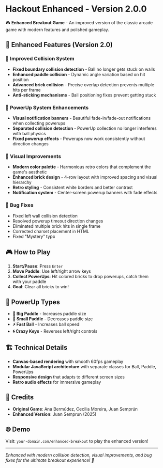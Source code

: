 # Hackout Enhanced - Version 2.0.0

🎮 **Enhanced Breakout Game** - An improved version of the classic arcade game with modern features and polished gameplay.

## 🚀 Enhanced Features (Version 2.0)

### 🎯 Improved Collision System

- **Fixed boundary collision detection** - Ball no longer gets stuck on walls
- **Enhanced paddle collision** - Dynamic angle variation based on hit position
- **Advanced brick collision** - Precise overlap detection prevents multiple hits per frame
- **Anti-sticking mechanisms** - Ball positioning fixes prevent getting stuck

### 💫 PowerUp System Enhancements

- **Visual notification banners** - Beautiful fade-in/fade-out notifications when collecting powerups
- **Separated collision detection** - PowerUp collection no longer interferes with ball physics
- **Fixed powerup effects** - Powerups now work consistently without direction changes

### 🎨 Visual Improvements

- **Modern color palette** - Harmonious retro colors that complement the game's aesthetic
- **Enhanced brick design** - 4-row layout with improved spacing and visual hierarchy
- **Retro styling** - Consistent white borders and better contrast
- **Notification system** - Center-screen powerup banners with fade effects

### 🔧 Bug Fixes

- Fixed left wall collision detection
- Resolved powerup timeout direction changes
- Eliminated multiple brick hits in single frame
- Corrected charset placement in HTML
- Fixed "Mystery" typo

## 🎮 How to Play

1. **Start/Pause**: Press `Enter`
2. **Move Paddle**: Use left/right arrow keys
3. **Collect PowerUps**: Hit colored bricks to drop powerups, catch them with your paddle
4. **Goal**: Clear all bricks to win!

## 🎯 PowerUp Types

- **🔴 Big Paddle** - Increases paddle size
- **🔵 Small Paddle** - Decreases paddle size
- **⚡ Fast Ball** - Increases ball speed
- **🌀 Crazy Keys** - Reverses left/right controls

## 🏗️ Technical Details

- **Canvas-based rendering** with smooth 60fps gameplay
- **Modular JavaScript architecture** with separate classes for Ball, Paddle, PowerUps
- **Responsive design** that adapts to different screen sizes
- **Retro audio effects** for immersive gameplay

## 👥 Credits

- **Original Game**: Ana Bermúdez, Cecilia Moreira, Juan Semprún
- **Enhanced Version**: Juan Semprun (2025)

## 🌐 Demo

Visit: `your-domain.com/enhanced-breakout` to play the enhanced version!

---

_Enhanced with modern collision detection, visual improvements, and bug fixes for the ultimate breakout experience! 🚀_
